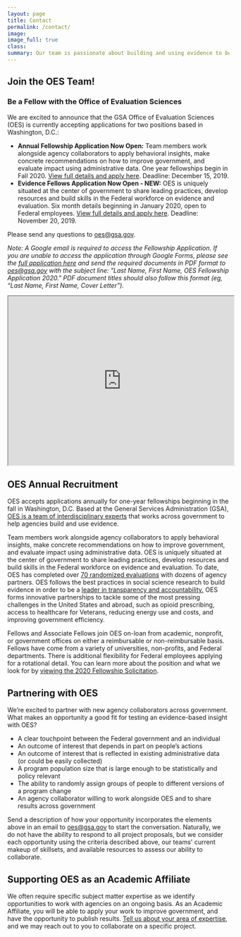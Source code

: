 ```yaml
---
layout: page
title: Contact
permalink: /contact/
image:
image_full: true
class:
summary: Our team is passionate about building and using evidence to better serve the public. 
---
```

## Join the OES Team!
### Be a Fellow with the Office of Evaluation Sciences

We are excited to announce that the GSA Office of Evaluation Sciences (OES) is currently accepting applications for two positions based in Washington, D.C.:

 - **Annual Fellowship Application Now Open:** Team members work alongside agency collaborators to apply behavioral insights, make concrete recommendations on how to improve government, and evaluate impact using administrative data. One year fellowships begin in Fall 2020. [View full details and apply here]({{site.baseurl}}/assets/files/GSA_OES_SolicitationFY20.pdf). Deadline: December 15, 2019. 
 - **Evidence Fellows Application Now Open - NEW:** OES is uniquely situated at the center of government to share leading practices, develop resources and build skills in the Federal workforce on evidence and evaluation. Six month details beginning in January 2020, open to Federal employees. [View full details and apply here]({{site.baseurl}}/assets/files/GSA_OES_evidenceactdetailFY20.pdf). Deadline: November 20, 2019. 

Please send any questions to oes@gsa.gov. 

*Note: A Google email is required to access the Fellowship Application. If you are unable to access the application through Google Forms, please see the [full application here]({{site.baseurl}}/assets/files/oes-fellowship-app-2020.pdf) and send the required documents in PDF format to oes@gsa.gov with the subject line: "Last Name, First Name, OES Fellowship Application 2020." PDF document titles should also follow this format (eg, “Last Name, First Name, Cover Letter”).*

 <iframe src="https://www.youtube.com/embed/9KSQ3YLpuV4" width="512" height="384"></iframe>
 
 
## OES Annual Recruitment 
OES accepts applications annually for one-year fellowships beginning in the fall in Washington, D.C. Based at the General Services Administration (GSA), <a href="https://oes.gsa.gov/team/">OES is a team of interdisciplinary experts</a> that works across government to help agencies build and use evidence. 

Team members work alongside agency collaborators to apply behavioral insights, make concrete recommendations on how to improve government, and evaluate impact using administrative data. OES is uniquely situated at the center of government to share leading practices, develop resources and build skills in the Federal workforce on evidence and evaluation. To date, OES has completed over <a href="http://oes.gsa.gov/work">70 randomized evaluations</a> with dozens of agency partners. OES follows the best practices in social science research to build evidence in order to be a <a href="http://oes.gsa.gov/methods">leader in transparency and accountability.</a> OES forms innovative partnerships to tackle some of the most pressing challenges in the United States and abroad, such as  opioid prescribing, access to healthcare for Veterans, reducing energy use and costs, and improving government efficiency. 

Fellows and Associate Fellows join OES on-loan from academic, nonprofit, or government offices on either a reimbursable or non-reimbursable basis. Fellows have come from a variety of universities, non-profits, and Federal departments. There is additional flexibility for Federal employees applying for a rotational detail. You can learn more about the position and what we look for by [viewing the 2020 Fellowship Solicitation]({{site.baseurl}}/assets/files/GSA_OES_SolicitationFY20.pdf). 
            
      
## Partnering with OES

We’re excited to partner with new agency collaborators across government. What makes an opportunity a good fit for testing an evidence-based insight with OES?

- A clear touchpoint between the Federal government and an individual
- An outcome of interest that depends in part on people’s actions 
- An outcome of interest that is reflected in existing administrative data (or could be easily collected) 
- A program population size that is large enough to be statistically and policy relevant
- The ability to randomly assign groups of people to different versions of a program change 
- An agency collaborator willing to work alongside OES and to share results across government

Send a description of how your opportunity incorporates the elements above in an email to <a href="mailto:oes@gsa.gov?subject=Project Proposal">oes@gsa.gov</a> to start the conversation. Naturally, we do not have the ability to respond to all project proposals, but we consider each opportunity using the criteria described above, our teams' current makeup of skillsets, and available resources to assess our ability to collaborate.

## Supporting OES as an Academic Affiliate 

We often require specific subject matter expertise as we identify opportunities to work with agencies on an ongoing basis. As an Academic Affiliate, you will be able to apply your work to improve government, and have the opportunity to publish results. <a href="https://docs.google.com/forms/d/e/1FAIpQLSeqnuRSZNKZt9bVLAGw6G64i5oUNDqsGcrX7dvgGpvlac9Cog/viewform?usp=sf_link">Tell us about your area of expertise</a>, and we may reach out to you to collaborate on a specific project. 
